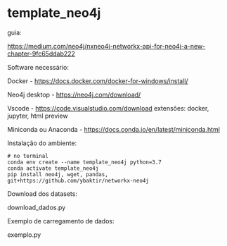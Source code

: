 # template_neo4j
 
guia:

https://medium.com/neo4j/nxneo4j-networkx-api-for-neo4j-a-new-chapter-9fc65ddab222

Software necessário:

Docker - https://docs.docker.com/docker-for-windows/install/

Neo4j desktop - https://neo4j.com/download/

Vscode - https://code.visualstudio.com/download
    extensões: docker, jupyter, html preview

Miniconda ou Anaconda - https://docs.conda.io/en/latest/miniconda.html

Instalação do ambiente:

```
# no terminal
conda env create --name template_neo4j python=3.7
conda activate template_neo4j
pip install neo4j, wget, pandas, git+https://github.com/ybaktir/networkx-neo4j
```

Download dos datasets:

download_dados.py

Exemplo de carregamento de dados:

exemplo.py
